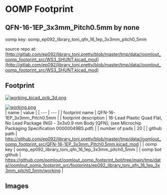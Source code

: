 # OOMP Footprint  
## QFN-16-1EP_3x3mm_Pitch0.5mm  by none  
  
oomp key: oomp_ep092_library_toni_qfn_16_1ep_3x3mm_pitch0_5mm  
  
source repo at: [http://gitlab.com/ep092/library_toni.pretty/blob/master/tmp/data//oomlout_oomp_footprint_src/WS3_SHUNT.kicad_mod](http://gitlab.com/ep092/library_toni.pretty/blob/master/tmp/data//oomlout_oomp_footprint_src/WS3_SHUNT.kicad_mod)  
## Footprint  
  
[![working_kicad_pcb_3d.png](working_kicad_pcb_3d_600.png)](working_kicad_pcb_3d.png)  
  
[![working.png](working_600.png)](working.png)  
| name | value | 
| --- | --- | 
| footprint name | QFN-16-1EP_3x3mm_Pitch0.5mm | 
| footprint description | 16-Lead Plastic Quad Flat, No Lead Package (NG) - 3x3x0.9 mm Body [QFN]; (see Microchip Packaging Specification 00000049BS.pdf) | 
| number of pads | 20 | 
| github path | http://github.com/ep092/library_toni.pretty/blob/master/tmp/data//oomlout_oomp_footprint_src/QFN-16-1EP_3x3mm_Pitch0.5mm.kicad_mod | 
| oomp key | oomp_ep092_library_toni_qfn_16_1ep_3x3mm_pitch0_5mm | 
| oomp bot github | https://github.com/oomlout/oomlout_oomp_footprint_bot/tree/main/tmp/data//oomlout_oomp_footprint_src/footprints/ep092_library_toni_qfn_16_1ep_3x3mm_pitch0_5mm/working | 
## Images  
